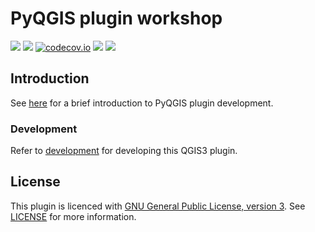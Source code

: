 # PyQGIS plugin workshop
![](https://github.com/GispoCoding/pyqgis_workshop/workflows/Tests/badge.svg)
![](https://github.com/GispoCoding/pyqgis_workshop/workflows/TestsLTR/badge.svg)
[![codecov.io](https://codecov.io/github/GispoCoding/pyqgis_workshop/coverage.svg?branch=master)](https://codecov.io/github/GispoCoding/pyqgis_workshop?branch=master)
![](https://github.com/GispoCoding/pyqgis_workshop/workflows/Release/badge.svg)
![](https://github.com/GispoCoding/pyqgis_workshop/workflows/Translations/badge.svg)

## Introduction

See [here](docs/pyqgis-0_intro.html) for a brief introduction to PyQGIS plugin development.

### Development

Refer to [development](docs/development.md) for developing this QGIS3 plugin.

## License
This plugin is licenced with
[GNU General Public License, version 3](https://www.gnu.org/licenses/gpl-3.0.html).
See [LICENSE](LICENSE) for more information.
